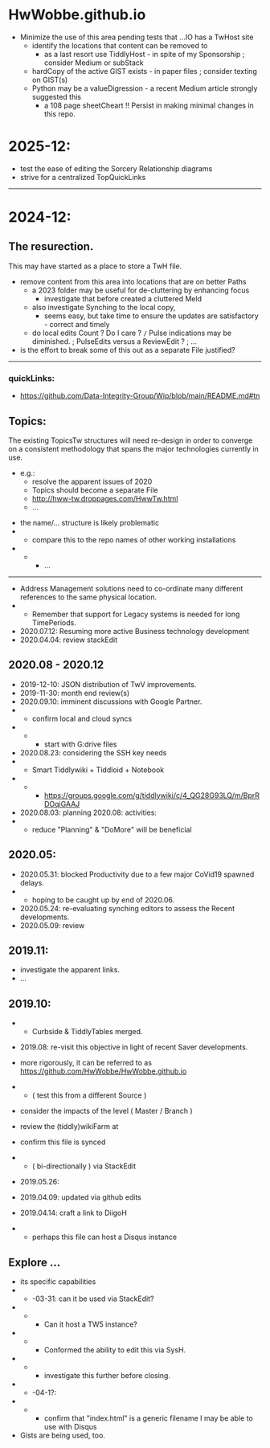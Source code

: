 # HwWobbe.github.io
- Minimize the use of this area pending tests that ...IO has a TwHost site
  - identify the locations that content can be removed to
    - as a last resort use TiddlyHost - in spite of my Sponsorship ; consider Medium or subStack
  - hardCopy of the active GIST exists -  in paper files ; consider texting on GIST(s)
  - Python may be a valueDigression - a recent Medium article strongly suggested this
    - a 108 page sheetCheart  !!  Persist in making minimal changes in this repo.

# 2025-12:
- test the ease of editing the Sorcery Relationship diagrams
- strive for a centralized TopQuickLinks


<hr>

# 2024-12:
## The resurection.
This may have started as a place to store a TwH file.
- remove content from this area into locations that are on better Paths
  - a 2023 folder may be useful for de-cluttering by enhancing focus
    - investigate that before created a cluttered Meld
  - also investigate Synching to the local copy,
    - seems easy, but take time to ensure the updates are satisfactory - correct and timely
  - do local edits Count ?  Do I care ? `/` Pulse indications may be diminished. ; PulseEdits versus a ReviewEdit ? ; ... 
- is the effort to break some of this out as a separate File justified?

<hr>

### quickLinks:
- https://github.com/Data-Integrity-Group/Wip/blob/main/README.md#tn

## Topics:
The existing TopicsTw structures will need re-design in order to converge on a consistent methodology that spans the major technologies currently in use.
- e.g.:
  - resolve the apparent issues of 2020
  - Topics should become a separate File
  - http://hww-tw.droppages.com/HwwTw.html
  -  ...

* the name/... structure is likely problematic
* * compare this to the repo names of other working installations
* * * ...

----

* Address Management solutions need to co-ordinate many different references to the same physical location.
* * Remember that support for Legacy systems is needed for long TimePeriods.
* 2020.07.12: Resuming more active Business technology development
* 2020.04.04: review stackEdit

## 2020.08 - 2020.12
* 2019-12-10: JSON distribution of TwV improvements.
* 2019-11-30: month end review(s)
* 2020.09.10: imminent discussions with Google Partner.
* * confirm local and cloud syncs
* * * start with G:drive files
* 2020.08.23: considering the SSH key needs
* * Smart Tiddlywiki + Tiddloid + Notebook
* * * https://groups.google.com/g/tiddlywiki/c/4_QG28G93LQ/m/BprRDOqiGAAJ
* 2020.08.03: planning 2020.08: activities:
* * reduce "Planning" & "DoMore" will be beneficial

## 2020.05:
* 2020.05.31: blocked Productivity due to a few major CoVid19 spawned delays.
* * hoping to be caught up by end of 2020.06.
* 2020.05.24: re-evaluating synching editors to assess the Recent developments.
* 2020.05.09: review 

## 2019.11:
* investigate the apparent links.
* ...

## 2019.10:
* * Curbside & TiddlyTables merged.

* 2019.08: re-visit this objective in light of recent Saver developments.
* more rigorously, it can be referred to as https://github.com/HwWobbe/HwWobbe.github.io
* * ( test this from a different Source )
* consider the impacts of the level  ( Master / Branch )
* review the (tiddly)wikiFarm at 
* confirm this file is synced 
* * ( bi-directionally ) via StackEdit
* 2019.05.26: 
* 2019.04.09: updated via github edits
* 2019.04.14: craft a link to DiigoH
* * perhaps this file can host a Disqus instance


## Explore ...

* its specific capabilities
* * -03-31: can it be used via StackEdit?
* * * Can it host a TW5 instance?
* * * Conformed the ability to edit this via SysH.
* * * investigate this further before closing.
* * -04-1?:
* * * confirm that "index.html" is a generic filename I may be able to use with Disqus
* Gists are being used, too.
